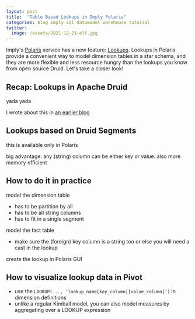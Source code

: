 ```yaml
---
layout: post
title:  "Table Based Lookups in Imply Polaris"
categories: blog imply sql datamodel warehouse tutorial
twitter:
  image: /assets/2021-12-21-elf.jpg
---
```


Imply's [Polaris](https://imply.io/imply-fully-managed-dbaas-polaris/) service has a new feature: [Lookups](https://docs.imply.io/polaris/lookups/). Lookups in Polaris provide a convenient way to model dimension tables in a star schema, and they are more flexible and less resource hungry than the lookups you know from open source Druid. Let's take a closer look!

## Recap: Lookups in Apache Druid

yada yada

I wrote about this in [an earlier blog](/2021/10/14/druid-data-modeling-special-lookups-and-multi-value-dimensions/)

## Lookups based on Druid Segments

this is available only in Polaris

big advantage: any (string) column can be either key or value. also more memory efficient

## How to do it in practice

model the dimension table
- has to be partition by all
- has to be all string columns
- has to fit in a single segment

model the fact table
- make sure the (foreign) key column is a string too or else you will need a cast in the lookup

create the lookup in Polaris GUI

## How to visualize lookup data in Pivot

- use the `LOOKUP(..., 'lookup_name[key_column][value_column]')` in dimension definitions
- unlike a regular Kimball model, you can also model measures by aggregating over a LOOKUP expression
